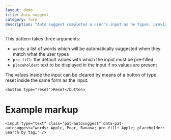 ```yaml
---
layout: demo
title: Auto suggest
category: form
description: "Auto suggest completes a user's input as he types, providing hints of possible input values in a dropdown list underneath the input field."
---
```


This pattern takes three arguments:

- `words`: a list of words which will be automatically suggested when they match what the user types
- `pre-fill`: the default values with which the input must be pre-filled
- `placeholder`: text to be displayed in the input if no values are present

The values inside the input can be cleared by means of a button
of type reset inside the same form as the input.

    <button type="reset">Reset</button>

# Example markup

    <input type="text" class="pat-autosuggest" data-pat-autosuggest="words: Apple, Pear, Banana; pre-fill: Apple; placeholder: Search by tag…" />
